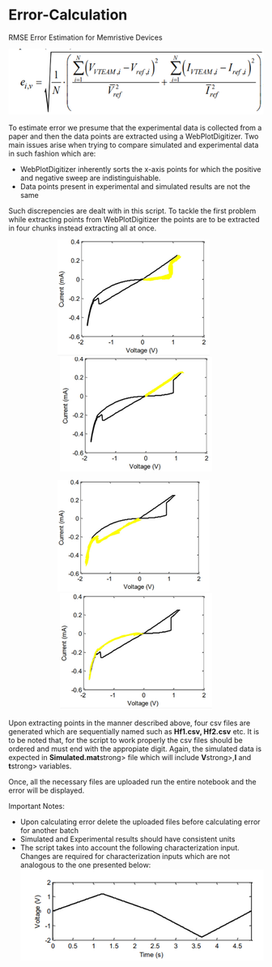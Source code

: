 # Error-Calculation
RMSE Error Estimation for Memristive Devices

![RMSE Error](assets/error.png)

To estimate error we presume that the experimental data is collected from a paper and then the data points are extracted using a WebPlotDigitizer. Two main issues arise when trying to compare simulated and experimental data in such fashion which are:
* WebPlotDigitizer inherently sorts the x-axis points for which the positive and negative sweep are indistinguishable.
* Data points present in experimental and simulated results are not the same

Such discrepencies are dealt with in this script. To tackle the first problem while extracting points from WebPlotDigitizer the points are to be extracted in four chunks instead extracting all at once.

<p align="center">
  <img src="assets/Segment1.jpg" width="300" style="margin-right: 10px;" />
  <img src="assets/Segment2.jpg" width="300" />
</p>
<p align="center">
  <img src="assets/Segment3.jpg" width="300" style="margin-right: 10px;" />
  <img src="assets/Segment4.jpg" width="300" />
</p>
Upon extracting points in the manner described above, four csv files are generated which are sequentially named such as <strong>Hf1.csv, Hf2.csv</strong> etc. It is to be noted that, for the script to work properly the csv files should be ordered and must end with the appropiate digit. Again, the simulated data is expected in <strong>Simulated.mat</strong>strong> file which will include <strong>V</strong>strong>,<strong>I</strong> and  <strong>t</strong>strong> variables.

Once, all the necessary files are uploaded run the entire notebook and the error will be displayed. 

Important Notes:
* Upon calculating error delete the uploaded files before calculating error for another batch
* Simulated and Experimental results should have consistent units
* The script takes into account the following characterization input. Changes are required for characterization inputs which are not analogous to the one presented below:
![Characterization](assets/input.png)
